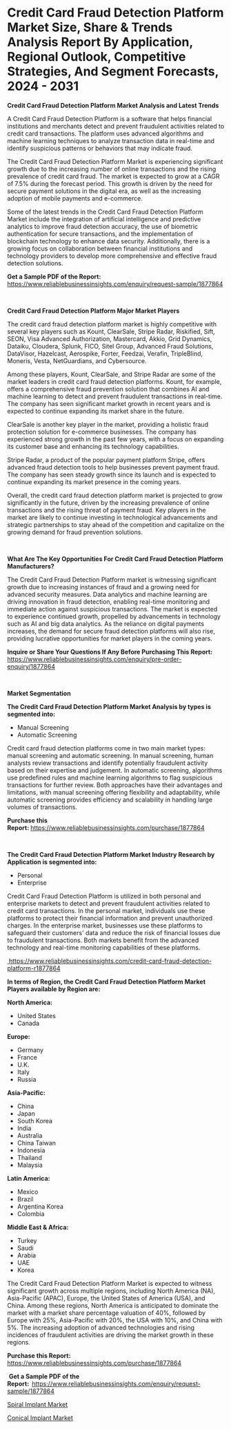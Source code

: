 <p><h1>Credit Card Fraud Detection Platform Market Size, Share & Trends Analysis Report By Application, Regional Outlook, Competitive Strategies, And Segment Forecasts, 2024 - 2031</h1></p><p><strong>Credit Card Fraud Detection Platform Market Analysis and Latest Trends</strong></p>
<p><p>A Credit Card Fraud Detection Platform is a software that helps financial institutions and merchants detect and prevent fraudulent activities related to credit card transactions. The platform uses advanced algorithms and machine learning techniques to analyze transaction data in real-time and identify suspicious patterns or behaviors that may indicate fraud.</p><p>The Credit Card Fraud Detection Platform Market is experiencing significant growth due to the increasing number of online transactions and the rising prevalence of credit card fraud. The market is expected to grow at a CAGR of 7.5% during the forecast period. This growth is driven by the need for secure payment solutions in the digital era, as well as the increasing adoption of mobile payments and e-commerce.</p><p>Some of the latest trends in the Credit Card Fraud Detection Platform Market include the integration of artificial intelligence and predictive analytics to improve fraud detection accuracy, the use of biometric authentication for secure transactions, and the implementation of blockchain technology to enhance data security. Additionally, there is a growing focus on collaboration between financial institutions and technology providers to develop more comprehensive and effective fraud detection solutions.</p></p>
<p><strong>Get a Sample PDF of the Report:&nbsp;</strong> <a href="https://www.reliablebusinessinsights.com/enquiry/request-sample/1877864">https://www.reliablebusinessinsights.com/enquiry/request-sample/1877864</a></p>
<p>&nbsp;</p>
<p><strong>Credit Card Fraud Detection Platform Major Market Players</strong></p>
<p><p>The credit card fraud detection platform market is highly competitive with several key players such as Kount, ClearSale, Stripe Radar, Riskified, Sift, SEON, Visa Advanced Authorization, Mastercard, Akkio, Grid Dynamics, Dataiku, Cloudera, Splunk, FICO, Sitel Group, Advanced Fraud Solutions, DataVisor, Hazelcast, Aerospike, Forter, Feedzai, Verafin, TripleBlind, Moneris, Vesta, NetGuardians, and Cybersource.</p><p>Among these players, Kount, ClearSale, and Stripe Radar are some of the market leaders in credit card fraud detection platforms. Kount, for example, offers a comprehensive fraud prevention solution that combines AI and machine learning to detect and prevent fraudulent transactions in real-time. The company has seen significant market growth in recent years and is expected to continue expanding its market share in the future.</p><p>ClearSale is another key player in the market, providing a holistic fraud protection solution for e-commerce businesses. The company has experienced strong growth in the past few years, with a focus on expanding its customer base and enhancing its technology capabilities.</p><p>Stripe Radar, a product of the popular payment platform Stripe, offers advanced fraud detection tools to help businesses prevent payment fraud. The company has seen steady growth since its launch and is expected to continue expanding its market presence in the coming years.</p><p>Overall, the credit card fraud detection platform market is projected to grow significantly in the future, driven by the increasing prevalence of online transactions and the rising threat of payment fraud. Key players in the market are likely to continue investing in technological advancements and strategic partnerships to stay ahead of the competition and capitalize on the growing demand for fraud prevention solutions.</p></p>
<p>&nbsp;</p>
<p><strong>What Are The Key Opportunities For Credit Card Fraud Detection Platform Manufacturers?</strong></p>
<p><p>The Credit Card Fraud Detection Platform market is witnessing significant growth due to increasing instances of fraud and a growing need for advanced security measures. Data analytics and machine learning are driving innovation in fraud detection, enabling real-time monitoring and immediate action against suspicious transactions. The market is expected to experience continued growth, propelled by advancements in technology such as AI and big data analytics. As the reliance on digital payments increases, the demand for secure fraud detection platforms will also rise, providing lucrative opportunities for market players in the coming years.</p></p>
<p><strong>Inquire or Share Your Questions If Any Before Purchasing This Report:</strong> <a href="https://www.reliablebusinessinsights.com/enquiry/pre-order-enquiry/1877864">https://www.reliablebusinessinsights.com/enquiry/pre-order-enquiry/1877864</a></p>
<p>&nbsp;</p>
<p><strong>Market Segmentation</strong></p>
<p><strong>The Credit Card Fraud Detection Platform Market Analysis by types is segmented into:</strong></p>
<p><ul><li>Manual Screening</li><li>Automatic Screening</li></ul></p>
<p><p>Credit card fraud detection platforms come in two main market types: manual screening and automatic screening. In manual screening, human analysts review transactions and identify potentially fraudulent activity based on their expertise and judgement. In automatic screening, algorithms use predefined rules and machine learning algorithms to flag suspicious transactions for further review. Both approaches have their advantages and limitations, with manual screening offering flexibility and adaptability, while automatic screening provides efficiency and scalability in handling large volumes of transactions.</p></p>
<p><strong>Purchase this Report:&nbsp;</strong><a href="https://www.reliablebusinessinsights.com/purchase/1877864">https://www.reliablebusinessinsights.com/purchase/1877864</a></p>
<p>&nbsp;</p>
<p><strong>The Credit Card Fraud Detection Platform Market Industry Research by Application is segmented into:</strong></p>
<p><ul><li>Personal</li><li>Enterprise</li></ul></p>
<p><p>Credit Card Fraud Detection Platform is utilized in both personal and enterprise markets to detect and prevent fraudulent activities related to credit card transactions. In the personal market, individuals use these platforms to protect their financial information and prevent unauthorized charges. In the enterprise market, businesses use these platforms to safeguard their customers' data and reduce the risk of financial losses due to fraudulent transactions. Both markets benefit from the advanced technology and real-time monitoring capabilities of these platforms.</p></p>
<p><a href="https://www.reliablebusinessinsights.com/credit-card-fraud-detection-platform-r1877864">&nbsp;https://www.reliablebusinessinsights.com/credit-card-fraud-detection-platform-r1877864</a></p>
<p><strong>In terms of Region, the Credit Card Fraud Detection Platform Market Players available by Region are:</strong></p>
<p>
    <p> <strong> North America: </strong>
        <ul>
            <li>United States</li>
            <li>Canada</li>
        </ul>
        </p> 
    <p> <strong> Europe: </strong>
        <ul>
            <li>Germany</li>
            <li>France</li>
            <li>U.K.</li>
            <li>Italy</li>
            <li>Russia</li>
        </ul>
        </p> 
    <p> <strong> Asia-Pacific: </strong>
        <ul>
            <li>China</li>
            <li>Japan</li>
            <li>South Korea</li>
            <li>India</li>
            <li>Australia</li>
            <li>China Taiwan</li>
            <li>Indonesia</li>
            <li>Thailand</li>
            <li>Malaysia</li>
        </ul>
        </p> 
    <p> <strong> Latin America: </strong>
        <ul>
            <li>Mexico</li>
            <li>Brazil</li>
            <li>Argentina Korea</li>
            <li>Colombia</li>
        </ul>
        </p> 
    <p> <strong> Middle East & Africa: </strong>
        <ul>
            <li>Turkey</li>
            <li>Saudi</li>
            <li>Arabia</li>
            <li>UAE</li>
            <li>Korea</li>
        </ul>
    </p>
    </p>
<p><p>The Credit Card Fraud Detection Platform Market is expected to witness significant growth across multiple regions, including North America (NA), Asia-Pacific (APAC), Europe, the United States of America (USA), and China. Among these regions, North America is anticipated to dominate the market with a market share percentage valuation of 40%, followed by Europe with 25%, Asia-Pacific with 20%, the USA with 10%, and China with 5%. The increasing adoption of advanced technologies and rising incidences of fraudulent activities are driving the market growth in these regions.</p></p>
<p><strong>Purchase this Report: </strong><a href="https://www.reliablebusinessinsights.com/purchase/1877864">https://www.reliablebusinessinsights.com/purchase/1877864</a></p>
<p>&nbsp;<strong>Get a Sample PDF of the Report:&nbsp;&nbsp;</strong><a href="https://www.reliablebusinessinsights.com/enquiry/request-sample/1877864">https://www.reliablebusinessinsights.com/enquiry/request-sample/1877864</a></p>
<p><strong></strong></p>
<p><p><a href="https://view.publitas.com/reportprime-1/spiral-implant-market-market-segmentation-geographical-regions-and-market-forcast-till-2031/">Spiral Implant Market</a></p><p><a href="https://view.publitas.com/reportprime-1/insights-into-the-conical-implant-market-size-which-is-expanding-with-a-9-5-cagr-from-2024-2031/">Conical Implant Market</a></p></p>